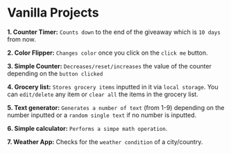 # Vanilla Projects

**1. Counter Timer:** `Counts down` to the end of the giveaway which is `10 days` from now.

**2. Color Flipper:** `Changes color` once you click on the `click me` button.

**3. Simple Counter:** `Decreases/reset/increases` the value of the counter depending on the `button clicked`

**4. Grocery list:** `Stores grocery items` inputted in it via `local storage`. You can `edit/delete` any item or `clear all` the items in the grocery list.

**5. Text generator:** `Generates a number of text` (from 1-9) depending on the number inputted or a `random single text` if no number is inputted.

**6. Simple calculator:** `Performs a simpe math operation`.

**7. Weather App:** Checks for the `weather condition` of a city/country.
